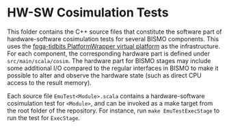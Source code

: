 # HW-SW Cosimulation Tests

This folder contains the C++ source files that constitute the software part of
hardware-software cosimulation tests for several BISMO components.
This uses the [fpga-tidbits PlatformWrapper virtual
platform](https://github.com/maltanar/fpga-tidbits/wiki/platformwrapper) as
the infrastructure.
For each component, the corresponding hardware part is defined under
`src/main/scala/cosim`.
The hardware part for BISMO stages may include some additional I/O compared to
the regular interfaces in BISMO to make it possible to alter and observe the
hardware state (such as direct CPU access to the result memory).

Each source file `EmuTest<Module>.scala` contains a hardware-software
cosimulation test for `<Module>`, and can be
invoked as a make target from the root folder of the repository.
For instance, run `make EmuTestExecStage` to run the test for `ExecStage`.
